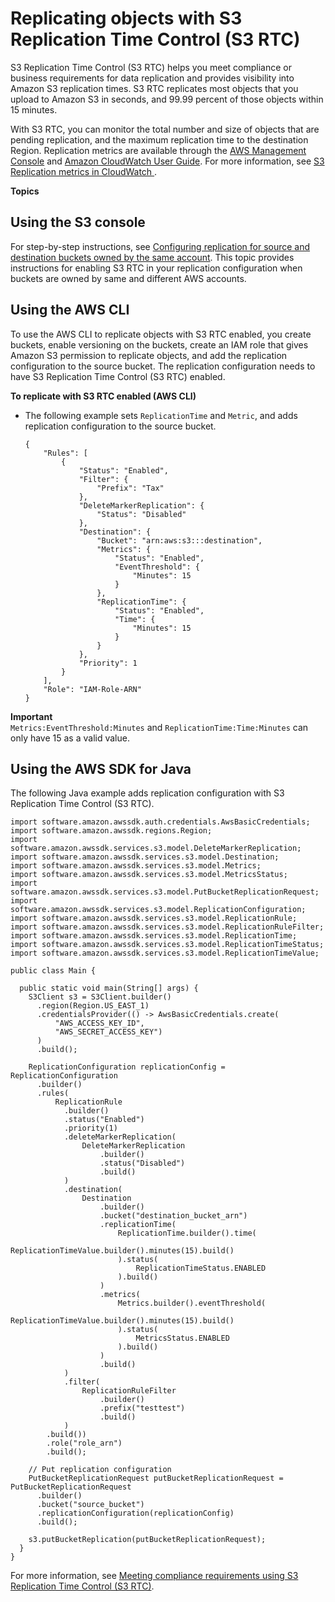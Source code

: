 # Replicating objects with S3 Replication Time Control \(S3 RTC\)<a name="replication-walkthrough-5"></a>

S3 Replication Time Control \(S3 RTC\) helps you meet compliance or business requirements for data replication and provides visibility into Amazon S3 replication times\. S3 RTC replicates most objects that you upload to Amazon S3 in seconds, and 99\.99 percent of those objects within 15 minutes\. 

With S3 RTC, you can monitor the total number and size of objects that are pending replication, and the maximum replication time to the destination Region\. Replication metrics are available through the [AWS Management Console](https://console.aws.amazon.com/s3/) and [Amazon CloudWatch User Guide](https://docs.aws.amazon.com/AmazonCloudWatch/latest/DeveloperGuide/)\. For more information, see [S3 Replication metrics in CloudWatch ](metrics-dimensions.md#s3-cloudwatch-replication-metrics)\. 

**Topics**

## Using the S3 console<a name="replication-ex5-console"></a>

For step\-by\-step instructions, see [Configuring replication for source and destination buckets owned by the same account](replication-walkthrough1.md)\. This topic provides instructions for enabling S3 RTC in your replication configuration when buckets are owned by same and different AWS accounts\.

## Using the AWS CLI<a name="replication-ex5-cli"></a>

To use the AWS CLI to replicate objects with S3 RTC enabled, you create buckets, enable versioning on the buckets, create an IAM role that gives Amazon S3 permission to replicate objects, and add the replication configuration to the source bucket\. The replication configuration needs to have S3 Replication Time Control \(S3 RTC\) enabled\. 

**To replicate with S3 RTC enabled \(AWS CLI\)**
+ The following example sets `ReplicationTime` and `Metric`, and adds replication configuration to the source bucket\.

  ```
  {
      "Rules": [
          {
              "Status": "Enabled",
              "Filter": {
                  "Prefix": "Tax"
              },
              "DeleteMarkerReplication": {
                  "Status": "Disabled"
              },
              "Destination": {
                  "Bucket": "arn:aws:s3:::destination",
                  "Metrics": {
                      "Status": "Enabled",
                      "EventThreshold": {
                          "Minutes": 15
                      }
                  },
                  "ReplicationTime": {
                      "Status": "Enabled",
                      "Time": {
                          "Minutes": 15
                      }
                  }
              },
              "Priority": 1
          }
      ],
      "Role": "IAM-Role-ARN"
  }
  ```
**Important**  
 `Metrics:EventThreshold:Minutes` and `ReplicationTime:Time:Minutes` can only have 15 as a valid value\. 

## Using the AWS SDK for Java<a name="replication-ex5-sdk"></a>

 The following Java example adds replication configuration with S3 Replication Time Control \(S3 RTC\)\.

```
import software.amazon.awssdk.auth.credentials.AwsBasicCredentials;
import software.amazon.awssdk.regions.Region;
import software.amazon.awssdk.services.s3.model.DeleteMarkerReplication;
import software.amazon.awssdk.services.s3.model.Destination;
import software.amazon.awssdk.services.s3.model.Metrics;
import software.amazon.awssdk.services.s3.model.MetricsStatus;
import software.amazon.awssdk.services.s3.model.PutBucketReplicationRequest;
import software.amazon.awssdk.services.s3.model.ReplicationConfiguration;
import software.amazon.awssdk.services.s3.model.ReplicationRule;
import software.amazon.awssdk.services.s3.model.ReplicationRuleFilter;
import software.amazon.awssdk.services.s3.model.ReplicationTime;
import software.amazon.awssdk.services.s3.model.ReplicationTimeStatus;
import software.amazon.awssdk.services.s3.model.ReplicationTimeValue;

public class Main {

  public static void main(String[] args) {
    S3Client s3 = S3Client.builder()
      .region(Region.US_EAST_1)
      .credentialsProvider(() -> AwsBasicCredentials.create(
          "AWS_ACCESS_KEY_ID",
          "AWS_SECRET_ACCESS_KEY")
      )
      .build();

    ReplicationConfiguration replicationConfig = ReplicationConfiguration
      .builder()
      .rules(
          ReplicationRule
            .builder()
            .status("Enabled")
            .priority(1)
            .deleteMarkerReplication(
                DeleteMarkerReplication
                    .builder()
                    .status("Disabled")
                    .build()
            )
            .destination(
                Destination
                    .builder()
                    .bucket("destination_bucket_arn")
                    .replicationTime(
                        ReplicationTime.builder().time(
                            ReplicationTimeValue.builder().minutes(15).build()
                        ).status(
                            ReplicationTimeStatus.ENABLED
                        ).build()
                    )
                    .metrics(
                        Metrics.builder().eventThreshold(
                            ReplicationTimeValue.builder().minutes(15).build()
                        ).status(
                            MetricsStatus.ENABLED
                        ).build()
                    )
                    .build()
            )
            .filter(
                ReplicationRuleFilter
                    .builder()
                    .prefix("testtest")
                    .build()
            )
        .build())
        .role("role_arn")
        .build();

    // Put replication configuration
    PutBucketReplicationRequest putBucketReplicationRequest = PutBucketReplicationRequest
      .builder()
      .bucket("source_bucket")
      .replicationConfiguration(replicationConfig)
      .build();

    s3.putBucketReplication(putBucketReplicationRequest);
  }
}
```

For more information, see [Meeting compliance requirements using S3 Replication Time Control \(S3 RTC\)](replication-time-control.md)\. 